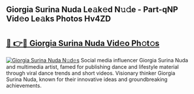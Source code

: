 ## Giorgia Surina Nuda Le𝚊k𝚎d N𝚞𝚍e - Part-qNP Vid𝚎o Le𝚊ks Photos Hv4ZD

# <h2><a href="http://fbee66x.evod.top/?m=Giorgia+Surina+Nuda">🔗 👉🔴 Giorgia Surina Nuda Vid𝚎o Ph𝚘t𝚘s</a></h2>

[![Giorgia Surina Nuda N𝚞d𝚎s](https://i.imgur.com/8V9OHl7.gif)](http://fbee66x.evod.top/?m=Giorgia+Surina+Nuda)
Social media influencer Giorgia Surina Nuda and multimedia artist, famed for publishing dance and lifestyle material through viral dance trends and short videos. Visionary thinker Giorgia Surina Nuda, known for their innovative ideas and groundbreaking achievements. 
